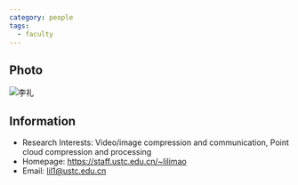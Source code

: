 ```yaml
---
category: people
tags:
  - faculty
---
```


## Photo

![李礼](https://user-images.githubusercontent.com/116997215/200720963-868a45d9-6637-4217-8d66-58cfdff5ff20.jpg)


## Information

- Research Interests: Video/image compression and communication,  Point cloud compression and processing
- Homepage: <https://staff.ustc.edu.cn/~lilimao>
- Email: lil1@ustc.edu.cn
